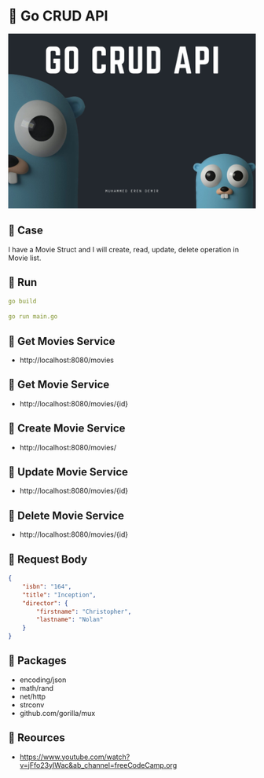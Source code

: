 # 🎯 Go CRUD API

<img src="https://github.com/Muhammederendemir/go-crud-api/blob/main/image/go-crud-api.jpg">

## 📌 Case

I have a Movie Struct and I will create, read, update, delete operation in Movie list.

## 📌 Run

```yaml
go build
```

```yaml
go run main.go
```

## 📌 Get Movies Service 

* http://localhost:8080/movies  

## 📌 Get Movie Service

* http://localhost:8080/movies/{id} 

## 📌 Create Movie Service

* http://localhost:8080/movies/  

## 📌 Update Movie Service

* http://localhost:8080/movies/{id} 

## 📌 Delete Movie Service

* http://localhost:8080/movies/{id} 

## 📌 Request Body

```JSON
{
    "isbn": "164",
    "title": "Inception",
    "director": {
        "firstname": "Christopher",
        "lastname": "Nolan"
    }
}
```

## 📌 Packages

- encoding/json
- math/rand  
- net/http
- strconv
- github.com/gorilla/mux

## 📌 Reources
* https://www.youtube.com/watch?v=jFfo23yIWac&ab_channel=freeCodeCamp.org

